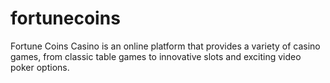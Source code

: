 # fortunecoins
Fortune Coins Casino is an online platform that provides a variety of casino games, from classic table games to innovative slots and exciting video poker options. 
